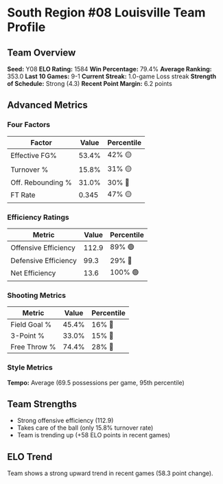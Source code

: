 # South Region #08 Louisville Team Profile
## Team Overview
**Seed:** Y08
**ELO Rating:** 1584
**Win Percentage:** 79.4%
**Average Ranking:** 353.0
**Last 10 Games:** 9-1
**Current Streak:** 1.0-game Loss streak
**Strength of Schedule:** Strong (4.3)
**Recent Point Margin:** 6.2 points

## Advanced Metrics
### Four Factors
| Factor | Value | Percentile |
|--------|-------|------------|
| Effective FG% | 53.4% | 42% 🟡 |
| Turnover % | 15.8% | 31% 🟡 |
| Off. Rebounding % | 31.0% | 30% 🔴 |
| FT Rate | 0.345 | 47% 🟡 |

### Efficiency Ratings
| Metric | Value | Percentile |
|--------|-------|------------|
| Offensive Efficiency | 112.9 | 89% 🟢 |
| Defensive Efficiency | 99.3 | 29% 🔴 |
| Net Efficiency | 13.6 | 100% 🟢 |

### Shooting Metrics
| Metric | Value | Percentile |
|--------|-------|------------|
| Field Goal % | 45.4% | 16% 🔴 |
| 3-Point % | 33.0% | 15% 🔴 |
| Free Throw % | 74.4% | 28% 🔴 |

### Style Metrics
**Tempo:** Average (69.5 possessions per game, 95th percentile)

## Team Strengths
* Strong offensive efficiency (112.9)
* Takes care of the ball (only 15.8% turnover rate)
* Team is trending up (+58 ELO points in recent games)

## ELO Trend
Team shows a strong upward trend in recent games (58.3 point change).

